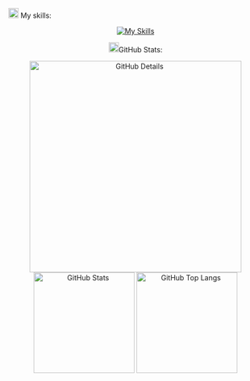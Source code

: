 <img height="20" alt="GIF" src="img/skills.gif?raw=true"/>&nbsp;My skills:
<div align="center">

[![My Skills](https://skillicons.dev/icons?i=java,spring,gradle,maven,apachekafka,kotlin,junit,mysql,sonarqube,oraclesql,postgres,mongodb,mysql,aws,azure,jenkins,gitlab,github,newrelic,dynatrace,jpa,splunk,mockito,swagger,githubactions,grafana,postman,git&theme=dark)](https://github.com/tandpfun/skill-icons)


<img height="20" alt="GIF" src="img/graphic.gif?raw=true"/>GitHub Stats:

<div>
    <img alt="GitHub Details" width="420px" src="http://github-profile-summary-cards.vercel.app/api/cards/profile-details?username=caiolucass&theme=github_dark"/>
    <img alt="GitHub Stats" width="200px" src="http://github-profile-summary-cards.vercel.app/api/cards/stats?username=caiolucass&theme=github_dark"/>
    <img alt="GitHub Top Langs" width="200px" src="http://github-profile-summary-cards.vercel.app/api/cards/repos-per-language?username=caiolucass&theme=github_dark"/>
</div> 

